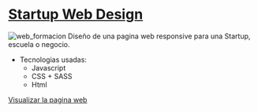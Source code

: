 # [Startup Web Design](https://andrea-code.github.io/Web-Formacion/)

![web_formacion](https://user-images.githubusercontent.com/37070594/47854047-ff462500-dde0-11e8-9060-39f430c1cc10.gif)
Diseño de una pagina web responsive para una Startup, escuela o negocio.
- Tecnologias usadas: 
  - Javascript
  - CSS + SASS
  - Html

[Visualizar la pagina web](https://andrea-code.github.io/Web-Formacion/)

